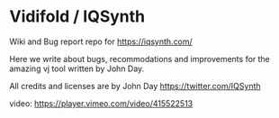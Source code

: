 # Vidifold / IQSynth
Wiki and Bug report repo for https://iqsynth.com/

Here we write about bugs, recommodations and improvements for the amazing vj tool written by John Day.

All credits and licenses are by John Day https://twitter.com/IQSynth



video: https://player.vimeo.com/video/415522513
